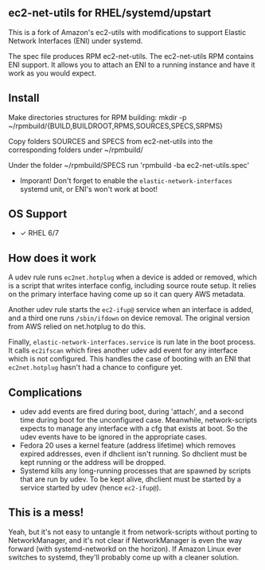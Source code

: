 
## ec2-net-utils for RHEL/systemd/upstart

This is a fork of Amazon's ec2-utils with modifications to support Elastic Network Interfaces (ENI) under systemd.

The spec file produces RPM ec2-net-utils.  The ec2-net-utils RPM contains ENI support.  It allows you to attach an ENI to a running instance and have it work as you would expect.

## Install
Make directories structures for RPM building:
mkdir -p ~/rpmbuild/{BUILD,BUILDROOT,RPMS,SOURCES,SPECS,SRPMS}

Copy folders SOURCES and SPECS from ec2-net-utils into the corresponding folders under ~/rpmbuild/

Under the folder ~/rpmbuild/SPECS run 'rpmbuild -ba ec2-net-utils.spec'

* Imporant! Don't forget to enable the `elastic-network-interfaces` systemd unit, or ENI's won't work at boot!

## OS Support

* ✓ RHEL 6/7

## How does it work

A udev rule runs `ec2net.hotplug` when a device is added or removed, which is a script that writes interface config, including source route setup.  It relies on the primary interface having come up so it can query AWS metadata.

Another udev rule starts the `ec2-ifup@` service when an interface is added, and a third one runs `/sbin/ifdown` on device removal.  The original version from AWS relied on net.hotplug to do this.

Finally, `elastic-network-interfaces.service` is run late in the boot process.  It calls `ec2ifscan` which fires another udev add event for any interface which is not configured.  This handles the case of booting with an ENI that `ec2net.hotplug` hasn't had a chance to configure yet.

## Complications

* udev add events are fired during boot, during 'attach', and a second time during boot for the unconfigured case.  Meanwhile, network-scripts expects to manage any interface with a cfg that exists at boot.  So the udev events have to be ignored in the appropriate cases.
* Fedora 20 uses a kernel feature (address lifetime) which removes expired addresses, even if dhclient isn't running.  So dhclient must be kept running or the address will be dropped.
* Systemd kills any long-running processes that are spawned by scripts that are run by udev.  To be kept alive, dhclient must be started by a service started by udev (hence `ec2-ifup@`).

## This is a mess!

Yeah, but it's not easy to untangle it from network-scripts without porting to NetworkManager, and it's not clear if NetworkManager is even the way forward (with systemd-networkd on the horizon).  If Amazon Linux ever switches to systemd, they'll probably come up with a cleaner solution.